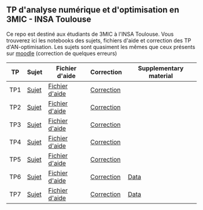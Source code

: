 ## TP d'analyse numérique et d'optimisation en 3MIC - INSA Toulouse

Ce repo est destiné aux étudiants de 3MIC à l'INSA Toulouse.
Vous trouverez ici les notebooks des sujets, fichiers d'aide et correction des TP d'AN-optimisation.
Les sujets sont quasiment les mêmes que ceux présents sur [moodle](https://moodle.insa-toulouse.fr/course/view.php?id=402) (correction de quelques erreurs)

| TP | Sujet | Fichier d'aide | Correction | Supplementary material |
|--- | ----- | --------- | ---------- | ---------------------- |
| TP1 | [Sujet](https://github.com/albangossard/TP-AN-optim-3MIC/tree/master/notebooks/TP1_Sujet.ipynb) | [Fichier d'aide](https://github.com/albangossard/TP-AN-optim-3MIC/tree/master/notebooks/TP1_Aide.ipynb) | [Correction](https://github.com/albangossard/TP-AN-optim-3MIC/tree/master/notebooks/TP1_Correction.ipynb) |
| TP2 | [Sujet](https://github.com/albangossard/TP-AN-optim-3MIC/tree/master/notebooks/TP2_Sujet.ipynb) | [Fichier d'aide](https://github.com/albangossard/TP-AN-optim-3MIC/tree/master/notebooks/TP2_Aide.ipynb) | [Correction](https://github.com/albangossard/TP-AN-optim-3MIC/tree/master/notebooks/TP2_Correction.ipynb) |
| TP3 | [Sujet](https://github.com/albangossard/TP-AN-optim-3MIC/tree/master/notebooks/TP3_Sujet.ipynb) | [Fichier d'aide](https://github.com/albangossard/TP-AN-optim-3MIC/tree/master/notebooks/TP3_Aide.ipynb) | [Correction](https://github.com/albangossard/TP-AN-optim-3MIC/tree/master/notebooks/TP3_Correction.ipynb) |
| TP4 | [Sujet](https://github.com/albangossard/TP-AN-optim-3MIC/tree/master/notebooks/TP4_Sujet.ipynb) | [Fichier d'aide](https://github.com/albangossard/TP-AN-optim-3MIC/tree/master/notebooks/TP4_Aide.ipynb) | [Correction](https://github.com/albangossard/TP-AN-optim-3MIC/tree/master/notebooks/TP4_Correction.ipynb) |
| TP5 | [Sujet](https://github.com/albangossard/TP-AN-optim-3MIC/tree/master/notebooks/TP5_Sujet.ipynb) | [Fichier d'aide](https://github.com/albangossard/TP-AN-optim-3MIC/tree/master/notebooks/TP5_Aide.ipynb) | [Correction](https://github.com/albangossard/TP-AN-optim-3MIC/tree/master/notebooks/TP5_Correction.ipynb) |
| TP6 | [Sujet](https://github.com/albangossard/TP-AN-optim-3MIC/tree/master/notebooks/TP6_Sujet.ipynb) | [Fichier d'aide](https://github.com/albangossard/TP-AN-optim-3MIC/tree/master/notebooks/TP6_Aide.ipynb) | [Correction](https://github.com/albangossard/TP-AN-optim-3MIC/tree/master/notebooks/TP6_Correction.ipynb) | [Data](https://github.com/albangossard/TP-AN-optim-3MIC/tree/master/notebooks/TP6_Matrice.npy) |
| TP7 | [Sujet](https://github.com/albangossard/TP-AN-optim-3MIC/tree/master/notebooks/TP7_Sujet.ipynb) | [Fichier d'aide](https://github.com/albangossard/TP-AN-optim-3MIC/tree/master/notebooks/TP7_Aide.ipynb) | [Correction](https://github.com/albangossard/TP-AN-optim-3MIC/tree/master/notebooks/TP7_Correction.ipynb) | [Data](https://github.com/albangossard/TP-AN-optim-3MIC/tree/master/notebooks/data.mat) |
